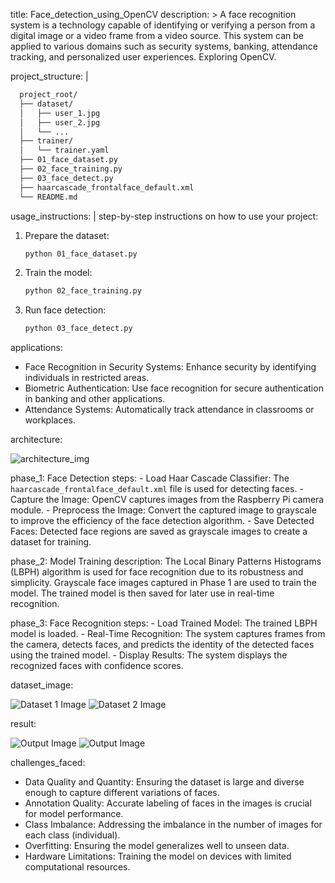 title: Face_detection_using_OpenCV
description: >
  A face recognition system is a technology capable of identifying or verifying a person from a digital image or a video frame from a video source. This system can be applied to various domains such as security systems, banking, attendance tracking, and personalized user experiences. Exploring OpenCV.

project_structure: |
```bash
  project_root/
  ├── dataset/
  │   ├── user_1.jpg
  │   ├── user_2.jpg
  │   └── ...
  ├── trainer/
  │   └── trainer.yaml
  ├── 01_face_dataset.py
  ├── 02_face_training.py
  ├── 03_face_detect.py
  ├── haarcascade_frontalface_default.xml
  └── README.md
```

usage_instructions: |
  step-by-step instructions on how to use your project:

  1. Prepare the dataset:
     ```bash
     python 01_face_dataset.py
     ```

  2. Train the model:
     ```bash
     python 02_face_training.py
     ```

  3. Run face detection:
     ```bash
     python 03_face_detect.py
     ```
applications:

  - Face Recognition in Security Systems: Enhance security by identifying individuals in restricted areas.
  - Biometric Authentication: Use face recognition for secure authentication in banking and other applications.
  - Attendance Systems: Automatically track attendance in classrooms or workplaces.

architecture:

![architecture_img](https://github.com/shekharpawar7aaic/face_detection/raw/main/architecture.png)

  phase_1: Face Detection
    steps:
      - Load Haar Cascade Classifier: The `haarcascade_frontalface_default.xml` file is used for detecting faces.
      - Capture the Image: OpenCV captures images from the Raspberry Pi camera module.
      - Preprocess the Image: Convert the captured image to grayscale to improve the efficiency of the face detection algorithm.
      - Save Detected Faces: Detected face regions are saved as grayscale images to create a dataset for training.
  
  phase_2: Model Training
    description: 
      The Local Binary Patterns Histograms (LBPH) algorithm is used for face recognition due to its robustness and simplicity. Grayscale face images captured in Phase 1 are used to train the model. The trained model is then saved for later use in real-time recognition.
  
  phase_3: Face Recognition
    steps:
      - Load Trained Model: The trained LBPH model is loaded.
      - Real-Time Recognition: The system captures frames from the camera, detects faces, and predicts the identity of the detected faces using the trained model.
      - Display Results: The system displays the recognized faces with confidence scores.

dataset_image: 

![Dataset 1 Image](https://github.com/shekharpawar7aaic/face_detection/raw/main/dataset1.png)
![Dataset 2 Image](https://github.com/shekharpawar7aaic/face_detection/raw/main/dataset2.png)

result: 

![Output Image](https://github.com/shekharpawar7aaic/face_detection/raw/main/output_1.png)
![Output Image](https://github.com/shekharpawar7aaic/face_detection/raw/main/output_2.png)



challenges_faced:

  - Data Quality and Quantity: Ensuring the dataset is large and diverse enough to capture different variations of faces.
  - Annotation Quality: Accurate labeling of faces in the images is crucial for model performance.
  - Class Imbalance: Addressing the imbalance in the number of images for each class (individual).
  - Overfitting: Ensuring the model generalizes well to unseen data.
  - Hardware Limitations: Training the model on devices with limited computational resources.

